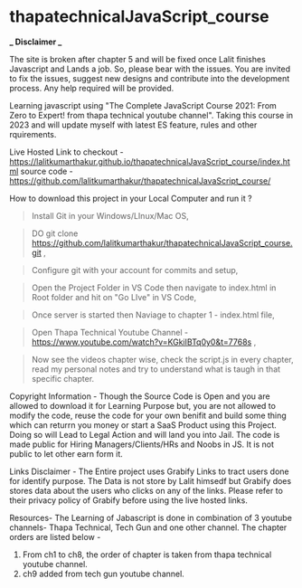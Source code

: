 # thapatechnicalJavaScript_course

**_ Disclaimer _**

The site is broken after chapter 5 and will be fixed once Lalit finishes Javascript and Lands a job. So, please bear with the issues. You are invited to fix the issues, suggest new designs and contribute into the development process. Any help required will be provided.

Learning javascript using "The Complete JavaScript Course 2021: From Zero to Expert! from thapa technical youtube channel".
Taking this course in 2023 and will update myself with latest ES feature, rules and other rquirements.

Live Hosted Link to checkout - https://lalitkumarthakur.github.io/thapatechnicalJavaScript_course/index.html
source code - https://github.com/lalitkumarthakur/thapatechnicalJavaScript_course/

How to download this project in your Local Computer and run it ?

> Install Git in your Windows/LInux/Mac OS,

> DO git clone https://github.com/lalitkumarthakur/thapatechnicalJavaScript_course.git ,

> Configure git with your account for commits and setup,

> Open the Project Folder in VS Code then navigate to index.html in Root folder and hit on "Go LIve" in VS Code,

> Once server is started then Naviage to chapter 1 - index.html file,

> Open Thapa Technical Youtube Channel - https://www.youtube.com/watch?v=KGkiIBTq0y0&t=7768s ,

> Now see the videos chapter wise, check the script.js in every chapter, read my personal notes and try to understand what is taugh in that specific chapter.

Copyright Information -
Though the Source Code is Open and you are allowed to download it for Learning Purpose but, you are not allowed to modify the code, reuse the code for your own benifit and build some thing which can returrn you money or start a SaaS Product using this Project. Doing so will Lead to Legal Action and will land you into Jail. The code is made public for Hiring Managers/Clients/HRs and Noobs in JS. It is not public to let other earn form it.

Links Disclaimer -
The Entire project uses Grabify Links to tract users done for identify purpose. The Data is not store by Lalit himsedf but Grabify does stores data about the users who clicks on any of the links. Please refer to their privacy policy of Grabify before using the live hosted links.

Resources-
The Learning of Jabascript is done in combination of 3 youtube channels- Thapa Technical, Tech Gun and one other channel. The chapter orders are listed below -

1. From ch1 to ch8, the order of chapter is taken from thapa technical youtube channel.
2. ch9 added from tech gun youtube channel.
